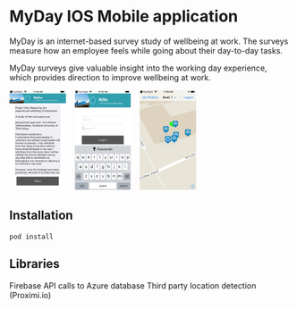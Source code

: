 # MyDay IOS Mobile application

MyDay is an internet-based survey study of wellbeing at work. The surveys measure how an employee feels while going about their day-to-day tasks.

MyDay surveys give valuable insight into the working day experience, which provides direction to improve wellbeing at work.

<div>
<img width="20%" src="pic1.jpeg" alt="Intro" title="Intro"</img>
<img height="0" width="8px">
<img width="20%" src="pic2.jpeg" alt="Login" title="Login"></img>
<img height="0" width="8px">
<img width="20%" src="pic3.jpeg" alt="Map" title="Map"></img>
</div>



## Installation
```
pod install
```
## Libraries
Firebase
API calls to Azure database
Third party location detection (Proximi.io)
